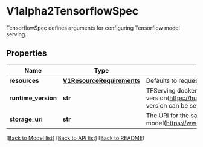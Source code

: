 # V1alpha2TensorflowSpec

TensorflowSpec defines arguments for configuring Tensorflow model serving.
## Properties
Name | Type | Description | Notes
------------ | ------------- | ------------- | -------------
**resources** | [**V1ResourceRequirements**](V1ResourceRequirements.md) | Defaults to requests and limits of 1CPU, 2Gb MEM. | [optional] 
**runtime_version** | **str** | TFServing docker image version(https://hub.docker.com/r/tensorflow/serving), default version can be set in the inferenceservice configmap. | [optional] 
**storage_uri** | **str** | The URI for the saved model(https://www.tensorflow.org/tutorials/keras/save_and_load) | 

[[Back to Model list]](../README.md#documentation-for-models) [[Back to API list]](../README.md#documentation-for-api-endpoints) [[Back to README]](../README.md)


